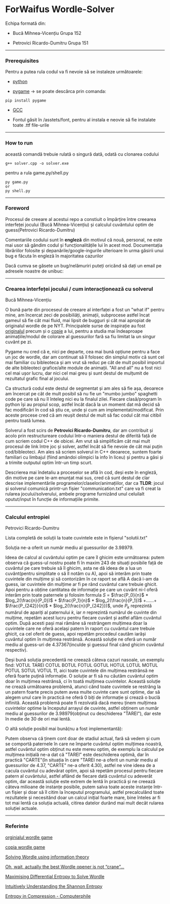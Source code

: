 ForWaifus Wordle-Solver
================================================================

Echipa formată din:

- Bucă Mihnea-Vicențiu Grupa 152

- Petrovici Ricardo-Dumitru Grupa 151

------------------------------------------------------------------------------------------------

### Prerequisites


Pentru a putea rula codul va fi nevoie să se instaleze următoarele:

  - [python](https://www.python.org/)

  - [pygame](https://www.pygame.org/news) -> se poate descărca prin comanda:

```
pip install pygame
```
   - [GCC](https://www.geeksforgeeks.org/complete-guide-to-install-c17-in-windows/)
   
   - Fontul găsit în /asstets/font, pentru al instala e neovie să fie instalate toate .ttf file-urile

-----------------------------------------------------------------------------------------------

### How to run

această comandă trebuie rulată o singură dată, odată cu clonarea codului

```
g++ solver.cpp -o solver.exe
```

pentru a rula game.py/shell.py

```
py game.py
or
py shell.py
```

----------------------------------------------------------------------------------------

### Foreword

Procesul de creeare al acestui repo a constiuit o împărțire între creearea interfeței jocului (Bucă Mihnea-Vicențiu) și calculul cuvântului optim de guess(Petrovici Ricardo-Dumitru)

Comentariile codului sunt în **engleză** din motivul că nouă, personal, ne este mai usor să gândim codul și funcționalitățile lui în acest mod. Documentația librăriilor folosite și depanările/google-ingurile ulterioare în urma găsirii unui bug e făcuta în engleză în majoritatea cazurilor

Dacă cumva se găsete un bug/nelămuriri puteți oricănd să dați un email pe adresele noastre de unibuc:

----------------------------------------------------------------------------------------

### Crearea interfeței jocului / cum interacționează cu solverul 

Bucă Mihnea-Vicențiu

O bună parte din proceseul de creeare al interfaței a fost un "what if" pentru mine, am încercat zeci de posibiliăți, animații, subprocese astfel încat gameul să fie căt mai fluid, mai lipsit de bugguri și cât mai apropiat de originalul wordle de pe NYT. Principalele surse de inspirație au fost [originalul](https://www.nytimes.com/games/wordle/index.html) precum și o [copie](https://wordleunlimited.org/) a lui, pentru a studia mai îndeaproape animațiile/modul de colorare al guessurilor fară sa fiu limitat la un singur cuvânt pe zi.

Pygame nu cred că e, nici pe departe, cea mai bună opțiune pentru a face un joc de wordle, dar am continuat să îl folosec din simplul motiv că sunt cel mai familiar cu bibleoteca și am vrut să reduc pe cât de mult posibil importul de alte bibleoteci grafice/alte module de animații. "All and all" nu a fost nici cel mai ușor lucru, dar nici cel mai greu și sunt destul de mulțumit de rezultatul grafic final al jocului.

Ca structură codul este destul de segmentat și am ales să fie așa, deoarece am încercat pe cât de mult posibil să nu fie un "mumbo jumbo" spaghetti code pe care să nu îl înteleg nici eu la finalul zilei. Fiecare clasă/program în python își au propiul scop, astfel încât dacă la un moment dat mă decid să fac modificări în cod să știu ce, unde și cum am implementat/modificat. Prin aceste procese cred că am reușit destul de mult să fac codul cât mai citibil pentru toată lumea.

Solverul a fost scirs de **Petrovici Ricardo-Dumitru**, dar am contribuit și acolo prin restructureare codului într-o maniera destul de diferită față de cum scriem codul C++ de obicei. Am vrut să simplificăm cât mai mult procesul de link între joc și solver, astfel încât să fie nevoie de cât mai puțin cod/bibleoteci. Am ales să scriem solverul in C++ deoarece, suntem foarte familiari cu limbajul (fiind amândoi olimpici la info în liceu) și pentru a găsi și a trimite outputul optim într-un timp scurt.

Descrierea mai îndetaliu a proceselor se află în cod, deși este în engleză, din motive pe care le-am enunțat mai sus, cred că sunt destul de clar descrise implementările programelor/claselor/animațiilor, dar ca **TLDR**: jocul și solverul comunică printr-un fișier "communication.txt" care va fi creat la rularea jocului/solverului, ambele programe furnizând unul celuilalt oputut/input în funcție de informațiile primite.

----------------------------------------------------------------------------------------

### Calculul entropiei

Petrovici Ricardo-Dumitru

Lista completă de soluții la toate cuvintele este in fișierul "solutii.txt"

Soluția ne-a oferit un număr mediu al guessurilor de $3.98979$.

Ideea de calcul al cuvântului optim pe care îl ghicim este următoarea: putem observa că guess-ul nostru poate fi în maxim $243$ de situați posibile față de cuvântul pe care trebuie să îl ghicim, asta ne dă ideea de a lua un cuvânt(pentru simplitate o să îl notăm cu A), apoi să interăm prin toate cuvintele din mulțime și să contorizăm în ce raport se află A dacă i-am da guess, iar cuvintele din mulțime ar fi pe rând cuvântul care trebuie ghicit. Apoi pentru a obține cantitatea de informație pe care un cuvânt ni-l oferă interăm prin toate paternele și folosim formula  $S$ = $\frac{P_0}{n}$ * $log_2(\frac{n}{P_0})$ + $\frac{P_1}{n}$ * $log_2(\frac{n}{P_1})$ $+ ...... +$ $\frac{P_{242}}{n}$ * $log_2(\frac{n}{P_{242}})$, unde $P_k$ reprezintă numărul de apariți al paternului $k$, iar $n$ reprezintă numărul de cuvinte din mulțime, repetăm acest lucru pentru fiecare cuvănt și astfel aflăm cuvântul optim. După acesti pași mai rămâne să restrângem mulțimea doar la cuvintele care ne oferă același patern în raport cu cuvântul care trebuie ghicit, ca cel oferit de guess, apoi repetăm procedeul cautăm iarăși cuvântul optim în mulțimea restrânsă. Această soluție ne oferă un număr mediu al guess-uri de $4.37367$(inculde și guessul final când ghicim cuvântul respectiv).

Deși bună soluția precedentă ne creează câteva cazuri nasoale, un exemplu find: VOTUL TAREI COTUL BOTUL FOTUL GOTUL HOTUL LOTUL MOTUL POTUL SOTUL VOTUL $11$, aici toate cuvintele din mulțimea restrânsă ne oferă foarte puțină informație. O soluție ar fi să nu căutăm cuvântul optim doar în mulțimea restrânsă, ci în toată mulțimea cuvintelor. Această soluție ne crează următoarea problemă, atunci cănd toate cuvintele se restrâng la un patern foarte precis putem avea multe cuvinte care sunt optime, dar să alegem unul care în practică ne oferă $0$ biți de informație și crează o buclă infinită. Această problemă poate fi rezolvată dacă mereu ținem mulțimea cuvintelor optime la începutul arrayul de cuvinte, astfel obținem un număr mediu al guessurilor de $3.98979$(obținut cu deschiderea "TAREI"), dar este în medie de $30$ de ori mai lentă.

 O altă soluție posibil mai bună(nu a fost implementantă):
 
Putem observa că ținem cont doar de stadiul actual, fară să vedem și cum se comportă paternele în care ne împarte cuvăntul optim mulțimea noastră, astfel cuvântul optim obținut nu este mereu optim, de exemplu la calculul pe mulțimea inițială ne-a dat că "TAREI" este deschiderea optimă, dar în practică "CARTE"(în situația în care "TAREI ne-a oferit un număr mediu al guessurilor de $4.37$, "CARTE" ne-a oferit $4.30$), astfel ne vine ideea de a cacula cuvântul cu adevărat optim, apoi să repetăm procesul pentru fiecare patern al cuvântului, astfel aflând de fiecare dată cuvântul cu adeverăt optim, dar această soluție este extrem de lentă în practică și ne creează câteva milioane de instanțe posibile, putem salva toate aceste instanțe într-un fișier și doar să îl citim la începutul programului, astfel precalculând toate rezultatele și necesitănd doar un calcul inițial foarte mare, bine înteles ar fi tot mai lentă ca soluția actuală, citirea datelor durând mai mult decât rularea soluției actuale.

----------------------------------------------------------------------------------------

### Referinte

[orginialul wordle game](https://www.nytimes.com/games/wordle/index.html)

[copia wordle game](https://wordleunlimited.org/)

[Solving Wordle using information theory](https://www.youtube.com/watch?v=v68zYyaEmEA&t=0s)

[Oh, wait, actually the best Wordle opener is not “crane”…](https://www.youtube.com/watch?v=fRed0Xmc2Wg&t=0s)

[Maximising Differential Entropy to Solve Wordle](https://aditya-sengupta.github.io/coding/2022/01/13/wordle.html)

[Intuitively Understanding the Shannon Entropy](https://www.youtube.com/watch?v=0GCGaw0QOhA)

[Entropy in Compression - Computerphile](https://www.youtube.com/watch?v=M5c_RFKVkko)
